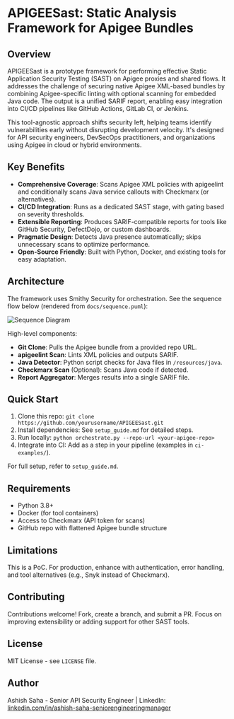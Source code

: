 # APIGEESast: Static Analysis Framework for Apigee Bundles

## Overview
APIGEESast is a prototype framework for performing effective Static Application Security Testing (SAST) on Apigee proxies and shared flows. It addresses the challenge of securing native Apigee XML-based bundles by combining Apigee-specific linting with optional scanning for embedded Java code. The output is a unified SARIF report, enabling easy integration into CI/CD pipelines like GitHub Actions, GitLab CI, or Jenkins.

This tool-agnostic approach shifts security left, helping teams identify vulnerabilities early without disrupting development velocity. It's designed for API security engineers, DevSecOps practitioners, and organizations using Apigee in cloud or hybrid environments.

## Key Benefits
- **Comprehensive Coverage**: Scans Apigee XML policies with apigeelint and conditionally scans Java service callouts with Checkmarx (or alternatives).
- **CI/CD Integration**: Runs as a dedicated SAST stage, with gating based on severity thresholds.
- **Extensible Reporting**: Produces SARIF-compatible reports for tools like GitHub Security, DefectDojo, or custom dashboards.
- **Pragmatic Design**: Detects Java presence automatically; skips unnecessary scans to optimize performance.
- **Open-Source Friendly**: Built with Python, Docker, and existing tools for easy adaptation.

## Architecture
The framework uses Smithy Security for orchestration. See the sequence flow below (rendered from `docs/sequence.puml`):

![Sequence Diagram](https://www.plantuml.com/plantuml/proxy?cache=no&src=https://raw.githubusercontent.com/yourusername/APIGEESast/main/docs/sequence.puml)

High-level components:
- **Git Clone**: Pulls the Apigee bundle from a provided repo URL.
- **apigeelint Scan**: Lints XML policies and outputs SARIF.
- **Java Detector**: Python script checks for Java files in `/resources/java`.
- **Checkmarx Scan** (Optional): Scans Java code if detected.
- **Report Aggregator**: Merges results into a single SARIF file.

## Quick Start
1. Clone this repo: `git clone https://github.com/yourusername/APIGEESast.git`
2. Install dependencies: See `setup_guide.md` for detailed steps.
3. Run locally: `python orchestrate.py --repo-url <your-apigee-repo>`
4. Integrate into CI: Add as a step in your pipeline (examples in `ci-examples/`).

For full setup, refer to `setup_guide.md`.

## Requirements
- Python 3.8+
- Docker (for tool containers)
- Access to Checkmarx (API token for scans)
- GitHub repo with flattened Apigee bundle structure

## Limitations
This is a PoC. For production, enhance with authentication, error handling, and tool alternatives (e.g., Snyk instead of Checkmarx).

## Contributing
Contributions welcome! Fork, create a branch, and submit a PR. Focus on improving extensibility or adding support for other SAST tools.

## License
MIT License - see `LICENSE` file.

## Author
Ashish Saha - Senior API Security Engineer | LinkedIn: [linkedin.com/in/ashish-saha-seniorengineeringmanager](https://linkedin.com/in/ashish-saha-seniorengineeringmanager)